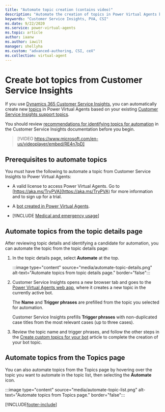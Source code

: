 ```yaml
---
title: "Automate topic creation (contains video)"
description: "Automate the creation of topics in Power Virtual Agents bots by using support topics discovered by Dynamics 365 Customer Service Insights."
keywords: "Customer Service Insights, PVA, CSI"
ms.date: 9/22/2020
ms.service: power-virtual-agents
ms.topic: article
author: iaanw
ms.author: iawilt
manager: shellyha
ms.custom: "advanced-authoring, CSI, ceX"
ms.collection: virtual-agent
---
```


# Create bot topics from Customer Service Insights

If you use [Dynamics 365 Customer Service Insights](/dynamics365/ai/customer-service-insights/overview), you can automatically create new [topics](authoring-create-edit-topics.md) in Power Virtual Agents based on your existing [Customer Service Insights support topics](/dynamics365/ai/customer-service-insights/topics-page).

You should review [recommendations for identifying topics for automation](/dynamics365/ai/customer-service-insights/automate-topics#identify-topics-for-automation) in the Customer Service Insights documentation before you begin.

>
> [!VIDEO https://www.microsoft.com/en-us/videoplayer/embed/RE4n7pD]
>

## Prerequisites to automate topics

You must have the following to automate a topic from Customer Service Insights to Power Virtual Agents:

- A valid license to access Power Virtual Agents. Go to [https://aka.ms/TryPVA](https://aka.ms/TryPVA) for more information and to sign up for a trial.

- A [bot created in Power Virtual Agents](authoring-first-bot.md).

- [!INCLUDE [Medical and emergency usage](includes/pva-usage-limitations.md)]

## Automate topics from the topic details page

After reviewing topic details and identifying a candidate for automation, you can automate the topic from the topic details page:

1. In the topic details page, select **Automate** at the top.

    :::image type="content" source="media/automate-topic-details.png" alt-text="Automate topics from topic details page." border="false":::

1. Customer Service Insights opens a new browser tab and goes to the [Power Virtual Agents web app](https://web.powerva.microsoft.com), where it creates a new topic in the currently active bot.

    The **Name** and **Trigger phrases** are prefilled from the topic you selected for automation.

    Customer Service Insights prefills **Trigger phrases** with non-duplicated case titles from the most relevant cases (up to three cases).

1. Review the topic name and trigger phrases, and follow the other steps in the [Create custom topics for your bot](authoring-create-edit-topics.md) article to complete the creation of your bot topic.

## Automate topics from the Topics page

You can also automate topics from the Topics page by hovering over the topic you want to automate in the topic list, then selecting the **Automate** icon.

:::image type="content" source="media/automate-topic-list.png" alt-text="Automate topics from Topics page." border="false":::

[!INCLUDE[footer-include](includes/footer-banner.md)]
